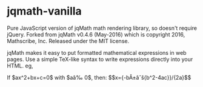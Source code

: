 # jqmath-vanilla
Pure JavaScript version of jqMath math rendering library, so doesn't require jQuery. 
Forked from jqMath v0.4.6 (May-2016) which is copyright 2016, Mathscribe, Inc. Released under the MIT license.

jqMath makes it easy to put formatted mathematical expressions in web pages. 
Use a simple TeX-like syntax to write expressions directly into your HTML. eg,

If \$ax^2+bx+c=0\$ with \$aâ‰ 0\$, then: \$\$x={-bÂ±âˆš{b^2-4ac}}/{2a}\$\$

